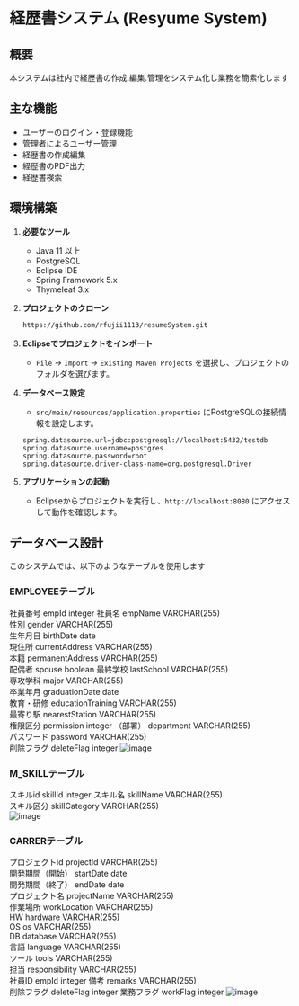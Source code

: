 # 経歴書システム (Resyume System)

## 概要
本システムは社内で経歴書の作成.編集.管理をシステム化し業務を簡素化します

## 主な機能
- ユーザーのログイン・登録機能
- 管理者によるユーザー管理
- 経歴書の作成編集
- 経歴書のPDF出力
- 経歴書検索

## 環境構築
1. **必要なツール**
   - Java 11 以上
   - PostgreSQL
   - Eclipse IDE
   - Spring Framework 5.x
   - Thymeleaf 3.x

2. **プロジェクトのクローン**
   ```bash
   https://github.com/rfujii1113/resumeSystem.git
   ```

3. **Eclipseでプロジェクトをインポート**
   - `File` -> `Import` -> `Existing Maven Projects` を選択し、プロジェクトのフォルダを選びます。

4. **データベース設定**
   - `src/main/resources/application.properties` にPostgreSQLの接続情報を設定します。
   ```properties
   spring.datasource.url=jdbc:postgresql://localhost:5432/testdb
   spring.datasource.username=postgres
   spring.datasource.password=root
   spring.datasource.driver-class-name=org.postgresql.Driver
   ```

5. **アプリケーションの起動**
   - Eclipseからプロジェクトを実行し、`http://localhost:8080` にアクセスして動作を確認します。
  
## データベース設計
このシステムでは、以下のようなテーブルを使用します

### EMPLOYEEテーブル
社員番号					empId					integer	
社員名					empName					VARCHAR(255)	
性別					gender					VARCHAR(255)	
生年月日					birthDate					date　	
現住所					currentAddress					VARCHAR(255)	
本籍					permanentAddress					VARCHAR(255)	
配偶者					spouse					boolean	
最終学校					lastSchool					VARCHAR(255)	
専攻学科					major					VARCHAR(255)	
卒業年月					graduationDate					date	
教育・研修					educationTraining					VARCHAR(255)	
最寄り駅					nearestStation					VARCHAR(255)	
権限区分					permission					integer	
（部署）					department					VARCHAR(255)	
パスワード					password					VARCHAR(255)	
削除フラグ					deleteFlag					integer	
![image](https://github.com/user-attachments/assets/a747bbbd-d680-4c30-a962-0d31b4aab674)

### M_SKILLテーブル
スキルid					skillId					integer	
スキル名					skillName					VARCHAR(255)	
スキル区分					skillCategory					VARCHAR(255)	
![image](https://github.com/user-attachments/assets/47c97283-4da0-4327-8dc5-cdf34ef0e7b2)

### CARRERテーブル
プロジェクトid					projectId					VARCHAR(255)	
開発期間（開始）					startDate					date	
開発期間（終了）					endDate					date	
プロジェクト名					projectName					VARCHAR(255)	
作業場所					workLocation					VARCHAR(255)	
HW					hardware					VARCHAR(255)	
OS					os					VARCHAR(255)	
DB					database					VARCHAR(255)	
言語					language					VARCHAR(255)	
ツール					tools					VARCHAR(255)	
担当					responsibility					VARCHAR(255)	
社員ID					empId					integer	
備考					remarks					VARCHAR(255)	
削除フラグ					deleteFlag					integer	
業務フラグ					workFlag					integer	
![image](https://github.com/user-attachments/assets/7ae85655-0a38-413b-9f45-526e96b039bc)

